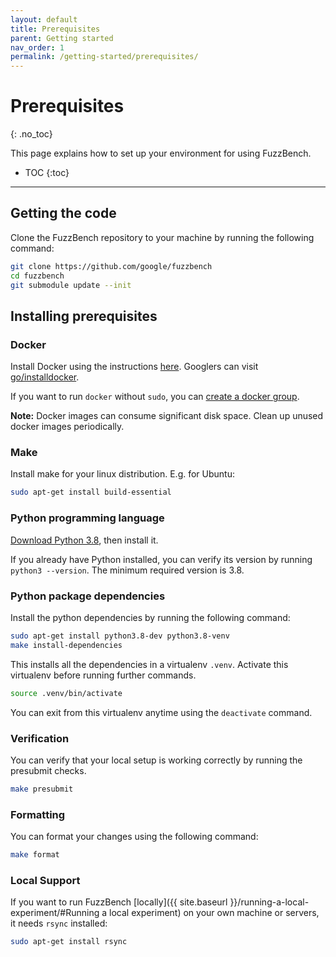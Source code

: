 ```yaml
---
layout: default
title: Prerequisites
parent: Getting started
nav_order: 1
permalink: /getting-started/prerequisites/
---
```


# Prerequisites
{: .no_toc}

This page explains how to set up your environment for using FuzzBench.

- TOC
{:toc}

---

## Getting the code

Clone the FuzzBench repository to your machine by running the following command:

```bash
git clone https://github.com/google/fuzzbench
cd fuzzbench
git submodule update --init
```

## Installing prerequisites

### Docker

Install Docker using the instructions
[here](https://docs.docker.com/engine/installation).
Googlers can visit [go/installdocker](https://goto.google.com/installdocker).

If you want to run `docker` without `sudo`, you can
[create a docker group](https://docs.docker.com/engine/install/linux-postinstall/#manage-docker-as-a-non-root-user).

**Note:** Docker images can consume significant disk space. Clean up unused
docker images periodically.

### Make

Install make for your linux distribution. E.g. for Ubuntu:

```bash
sudo apt-get install build-essential
```

### Python programming language

[Download Python 3.8](https://www.python.org/downloads/release/python-380/),
then install it.

If you already have Python installed, you can verify its version by running
`python3 --version`. The minimum required version is 3.8.

### Python package dependencies

Install the python dependencies by running the following command:

```bash
sudo apt-get install python3.8-dev python3.8-venv
make install-dependencies
```

This installs all the dependencies in a virtualenv `.venv`. Activate this
virtualenv before running further commands.

```bash
source .venv/bin/activate
```

You can exit from this virtualenv anytime using the `deactivate` command.

### Verification

You can verify that your local setup is working correctly by running the
presubmit checks.

```bash
make presubmit
```

### Formatting

You can format your changes using the following command:

```bash
make format
```

### Local Support

If you want to run FuzzBench [locally]({{ site.baseurl }}/running-a-local-experiment/#Running a local experiment)
on your own machine or servers, it needs `rsync` installed:
```bash
sudo apt-get install rsync
```
